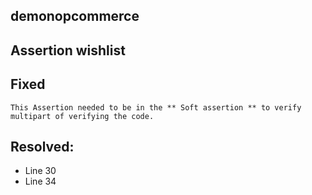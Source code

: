 ## demonopcommerce
## Assertion wishlist
## Fixed
```
This Assertion needed to be in the ** Soft assertion ** to verify multipart of verifying the code.
```
## Resolved:
* Line 30
* Line 34
